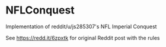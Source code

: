 # NFLConquest
Implementation of reddit/u/js285307's NFL Imperial Conquest

See https://redd.it/6zpxtk for original Reddit post with the rules
